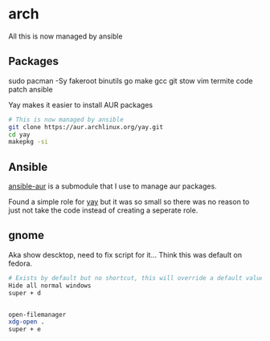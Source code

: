 # arch

All this is now managed by ansible

## Packages
sudo pacman -Sy fakeroot binutils go make gcc git stow vim termite code patch ansible

Yay makes it easier to install AUR packages

```bash
# This is now managed by ansible
git clone https://aur.archlinux.org/yay.git
cd yay
makepkg -si
```

## Ansible

[ansible-aur](https://github.com/kewlfft/ansible-aur) is a submodule that I use to manage aur packages.

Found a simple role for [yay](https://github.com/jonsible/yay) but it was so small
so there was no reason to just not take the code instead of creating a seperate role.

## gnome

Aka show descktop, need to fix script for it...
Think this was default on fedora.

```bash
# Exists by default but no shortcut, this will override a default value
Hide all normal windows
super + d


open-filemanager
xdg-open .
super + e
```
